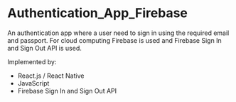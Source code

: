 # Authentication_App_Firebase

An authentication app where a user need to sign in using the required email and passport.
For cloud computing Firebase is used and Firebase Sign In and Sign Out API is used.

Implemented by:
  * React.js / React Native
  * JavaScript
  * Firebase Sign In and Sign Out API
